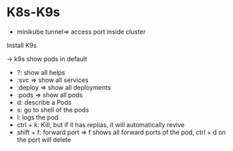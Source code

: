 # K8s-K9s


- minikube tunnel=> access port inside cluster


Install K9s 


-> k9s
show pods in default 

- ?: show all helps
- :svc => show all services
- :deploy => show all deployments
- :pods => show all pods
- d: describe a Pods
- s: go to shell of the pods
- l: logs the pod
- ctrl + k: Kill, but if it has replias, it will automatically revive
- shift + f: forward port => f shows all forward ports of the pod, ctrl + d on the port will delete
